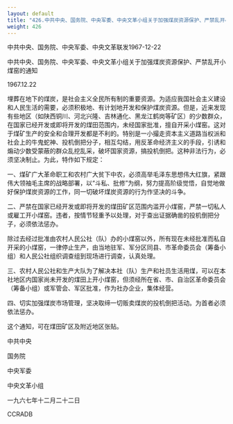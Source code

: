 ```yaml
---
layout: default
title: "426.中共中央、国务院、中央军委、中央文革小组关于加强煤炭资源保护、严禁乱开小煤窖的通知"
weight: 426
---
```


中共中央、国务院、中央军委、中央文革联发1967-12-22

中共中央、国务院、中央军委、中央文革小组关于加强煤炭资源保护、严禁乱开小煤窑的通知

1967.12.22

埋葬在地下的煤炭，是社会主义全民所有制的重要资源。为适应我国社会主义建设和人民生活的需要，必须积极地、有计划地开发和保护煤炭资源。但是，近来发现有些地区（如陕西铜川、河北兴隆、吉林通化、黑龙江鹤岗等矿区）的少数群众，在国家已经开发或即将开发的煤田范围内，未经国家批准，擅自开采小煤窑。这对于煤矿生产的安全和合理开发都是不利的。特别是一小撮走资本主义道路当权派和社会上的牛鬼蛇神、投机倒把分子，相互勾结，用反革命经济主义的手段，引诱和煽动少数受蒙蔽的群众乱挖乱采，破坏国家资源，搞投机倒把。这种非法行为，必须坚决制止。为此，特作如下规定：

一、煤矿广大革命职工和农村广大贫下中农，必须高举毛泽东思想伟大红旗，紧跟伟大领袖毛主席的战略部署，以“斗私、批修”为纲，努力提高阶级觉悟，自觉地做好保护煤炭资源的工作，同一切破坏煤炭资源的行为作坚决的斗争。

二、严禁在国家已经开发或即将开发的煤田矿区范围内滥开小煤窑，严禁一切私人或雇工开小煤窑。违者，按情节轻重予以处理，对于查出证据确凿的投机倒把分子，必须依法惩办。

除过去经过批准由农村人民公社（队）办的小煤窑以外，所有现在未经批准而私自开采的小煤窑，一律停止生产，由当地驻军、军分区同县、市革命委员会（筹备小组）和人民公社组织调查组到现场进行调查，认真处理。

三、农村人民公社和生产大队为了解决本社（队）生产和社员生活用煤，可以在本社地区内国家尚未开发的煤田上开小煤窑，但须经所在省、市、自治区革命委员会（筹备小组）或军管会、军区批准，作为社办企业，集体经营。

四、切实加强煤炭市场管理，坚决取缔一切贩卖煤炭的投机倒把活动。为首者必须依法惩办。

这个通知，可在煤田矿区及附近地区张贴。

中共中央

国务院

中央军委

中央文革小组

一九六七年十二月二十二日

CCRADB

